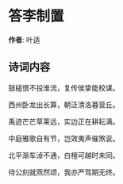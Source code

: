 # 答李制置

**作者**: 叶适

## 诗词内容

鼓槌恨不投淮流，复传侯挚能校谋。

西州卧龙出长算，朝泛清洛暮营丘。

禹迹芒芒草莱远，实边正在耕耘满。

中庭雅歌自有节，岂效夷声催煞衮。

北平渐车淖不通，白檀可越时未同。

待公刻就燕然颂，我亦严驾期无终。

